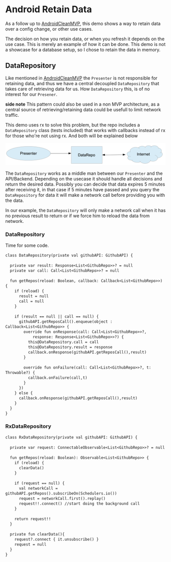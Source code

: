 # Android Retain Data

As a follow up to <a href="https://github.com/nomisRev/AndroidCleanMVP">AndroidCleanMVP</a>, this demo shows a way to retain data over a config change, or other use cases.

The decision on how you retain data, or when you refresh it depends on the use case. This is merely an example of how it can be done. This demo is not a showcase for a database setup, so I chose to retain the data in memory.

## DataRepository

Like mentioned in <a href="https://github.com/nomisRev/AndroidCleanMVP">AndroidCleanMVP</a> the `Presenter` is not responsible for retaining data, and thus we have a central decoupled `DataRepository` that takes care of retrieving data for us. How `DataRepository` this, is of no interest for our `Presener`.

**side note** This pattern could also be used in a non MVP architecture, as a central source of retrieving/retaining data could be usefull to limit network traffic.

This demo uses rx to solve this problem, but the repo includes a `DataRepository` class (tests included) that works with callbacks instead of rx for those who're not using rx. And both will be explained below

<img src="/datarepo.png" alt="Data repository">

The `DataRepository` works as a middle man between our `Presenter` and the API/Backend. Depending on the usecase it should handle all decisions and return the desired data. Possibly you can decide that data expires 5 minutes after receiving it, in that case if 5 minutes have passed and you query the `DataRepository` for data it will make a network call before providing you with the data.

In our example, the `DataRepository` will only make a network call when it has no previous result to return or if we force him to reload the data from network.

### DataRepository

Time for some code.

```
class DataRepository(private val githubAPI: GithubAPI) {
  
  private var result: Response<List<GithubRepo>>? = null
  private var call: Call<List<GithubRepo>>? = null

  fun getRepos(reload: Boolean, callback: Callback<List<GithubRepo>>) {
    if (reload) {
      result = null
      call = null
    }

    if (result == null || call == null) {
      githubAPI.getReposCall().enqueue(object : Callback<List<GithubRepo>> {
        override fun onResponse(call: Call<List<GithubRepo>>?,
            response: Response<List<GithubRepo>>?) {
          this@DataRepository.call = call
          this@DataRepository.result = response
          callback.onResponse(githubAPI.getReposCall(),result)
        }

        override fun onFailure(call: Call<List<GithubRepo>>?, t: Throwable?) {
          callback.onFailure(call,t)
        }
      })
    } else {
      callback.onResponse(githubAPI.getReposCall(),result)
    }
  }
}
```

### RxDataRepository

```
class RxDataRepository(private val githubAPI: GithubAPI) {

  private var request: ConnectableObservable<List<GithubRepo>>? = null

  fun getRepos(reload: Boolean): Observable<List<GithubRepo>> {
    if (reload) {
      clearData()
    }

    if (request == null) {
      val networkCall = githubAPI.getRepos().subscribeOn(Schedulers.io())
      request = networkCall.first().replay()
      request!!.connect() //start doing the background call
    }

    return request!!
  }

  private fun clearData(){
    request?.connect { it.unsubscribe() }
    request = null
  }
}
```
